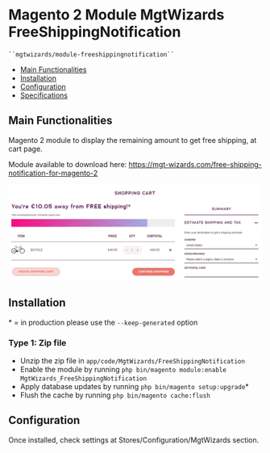 # Magento 2 Module MgtWizards FreeShippingNotification

    ``mgtwizards/module-freeshippingnotification``

-   [Main Functionalities](#markdown-header-main-functionalities)
-   [Installation](#markdown-header-installation)
-   [Configuration](#markdown-header-configuration)
-   [Specifications](#markdown-header-specifications)

## Main Functionalities

Magento 2 module to display the remaining amount to get free shipping, at cart page.

Module available to download here: https://mgt-wizards.com/free-shipping-notification-for-magento-2

![alt text](https://github.com/mgtwizards/m2-freeshippingnotification/blob/main/preview.jpeg?raw=true)

## Installation

\* = in production please use the `--keep-generated` option

### Type 1: Zip file

-   Unzip the zip file in `app/code/MgtWizards/FreeShippingNotification`
-   Enable the module by running `php bin/magento module:enable MgtWizards_FreeShippingNotification`
-   Apply database updates by running `php bin/magento setup:upgrade`\*
-   Flush the cache by running `php bin/magento cache:flush`

## Configuration

Once installed, check settings at Stores/Configuration/MgtWizards section.
